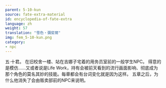 ```yaml
---
parent: 5-10-kun
source: fate-extra-material
id: encyclopedia-of-fate-extra
language: zh
weight: 57
translation: "雪色‧彌斐爾"
img: fem_5-10-kun.png
category:
- npc
---
```


五‧十君。
在旧校舍一楼、站在吉娜子宅着的用务员室前的一般学生NPC。
得意的是模仿……又或者说是Life Work，持有会被前天看到的流行画面影响、彻底成为那个角色的莫名其妙的技能。每章都会有台词变化就是因为这样。
五章之后，为什么他消失了会由贩卖部前的NPC来说明。
